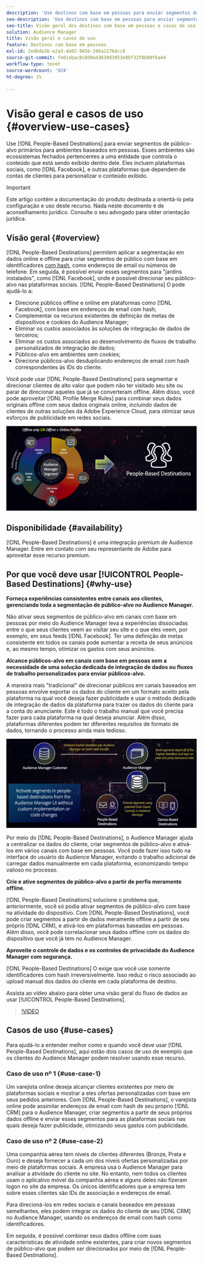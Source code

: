 ```yaml
---
description: 'Use destinos com base em pessoas para enviar segmentos de público-alvo primários para ambientes com base em pessoas. Esses ambientes são ecossistemas fechados pertencentes a uma entidade que controla o conteúdo que está sendo exibido dentro dele. Eles incluem plataformas sociais, como Facebook, e outras plataformas que dependem de contas de clientes para personalizar o conteúdo exibido. '
seo-description: 'Use destinos com base em pessoas para enviar segmentos de público-alvo primários para ambientes com base em pessoas. Esses ambientes são ecossistemas fechados pertencentes a uma entidade que controla o conteúdo que está sendo exibido dentro dele. Eles incluem plataformas sociais, como Facebook, e outras plataformas que dependem de contas de clientes para personalizar o conteúdo exibido.  '
seo-title: Visão geral dos destinos com base em pessoas e casos de uso
solution: Audience Manager
title: Visão geral e casos de uso
feature: Destinos com base em pessoas
exl-id: 2edbda3b-e2a3-4a92-965b-206a21764cc8
source-git-commit: fe01ebac8c0d0ad3630d3853e0bf32f0b00f6a44
workflow-type: tm+mt
source-wordcount: '924'
ht-degree: 1%

---
```


# Visão geral e casos de uso {#overview-use-cases}

Use [!DNL People-Based Destinations] para enviar segmentos de público-alvo primários para ambientes baseados em pessoas. Esses ambientes são ecossistemas fechados pertencentes a uma entidade que controla o conteúdo que está sendo exibido dentro dele. Eles incluem plataformas sociais, como [!DNL Facebook], e outras plataformas que dependem de contas de clientes para personalizar o conteúdo exibido.

>[!IMPORTANT]
>Este artigo contém a documentação do produto destinada a orientá-lo pela configuração e uso deste recurso. Nada neste documento é de aconselhamento jurídico. Consulte o seu advogado para obter orientação jurídica.

## Visão geral {#overview}

[!DNL People-Based Destinations] permitem aplicar a segmentação em dados online e offline para criar segmentos de público com base em identificadores  [com hash](people-based-destinations-prerequisites.md#hashing-requirements), como endereços de email ou números de telefone. Em seguida, é possível enviar esses segmentos para &quot;jardins instalados&quot;, como [!DNL Facebook], onde é possível direcionar seu público-alvo nas plataformas sociais. [!DNL People-Based Destinations] O pode ajudá-lo a:

* Direcione públicos offline e online em plataformas como [!DNL Facebook], com base em endereços de email com hash;
* Complementar os recursos existentes de definição de metas de dispositivos e cookies do Audience Manager;
* Eliminar os custos associados às soluções de integração de dados de terceiros;
* Eliminar os custos associados ao desenvolvimento de fluxos de trabalho personalizados de integração de dados;
* Públicos-alvo em ambientes sem cookies;
* Direcione públicos-alvo desduplicando endereços de email com hash correspondentes às IDs do cliente.

Você pode usar [!DNL People-Based Destinations] para segmentar e direcionar clientes de alto valor que podem não ter visitado seu site ou parar de direcionar aqueles que já se converteram offline. Além disso, você pode aproveitar [!DNL Profile Merge Rules] para combinar seus dados originais offline com seus dados originais online, incluindo dados de clientes de outras soluções da Adobe Experience Cloud, para otimizar seus esforços de publicidade em redes sociais.

![pbd-overview](assets/pbd-overview.png)

## Disponibilidade {#availability}

[!DNL People-Based Destinations] é uma integração premium de Audience Manager. Entre em contato com seu representante de Adobe para aproveitar esse recurso premium.

## Por que você deve usar [!UICONTROL People-Based Destinations] {#why-use}

**Forneça experiências consistentes entre canais aos clientes, gerenciando toda a segmentação de público-alvo no Audience Manager.**

Não ativar seus segmentos de público-alvo em canais com base em pessoas por meio do Audience Manager leva a experiências dissociadas entre o que seus clientes veem ao visitar seu site e o que eles veem, por exemplo, em seus feeds [!DNL Facebook]. Ter uma definição de metas consistente em todos os canais pode aumentar a receita de seus anúncios e, ao mesmo tempo, otimizar os gastos com seus anúncios.

**Alcance públicos-alvo em canais com base em pessoas sem a necessidade de uma solução dedicada de integração de dados ou fluxos de trabalho personalizados para enviar públicos-alvo.**

A maneira mais &quot;tradicional&quot; de direcionar públicos em canais baseados em pessoas envolve exportar os dados do cliente em um formato aceito pela plataforma na qual você deseja fazer publicidade e usar o método dedicado de integração de dados da plataforma para trazer os dados do cliente para a conta do anunciante. Este é todo o trabalho manual que você precisa fazer para cada plataforma na qual deseja anunciar. Além disso, plataformas diferentes podem ter diferentes requisitos de formato de dados, tornando o processo ainda mais tedioso.

![pbd-overview](assets/pbd-diagram.png)

Por meio do [!DNL People-Based Destinations], o Audience Manager ajuda a centralizar os dados do cliente, criar segmentos de público-alvo e ativá-los em vários canais com base em pessoas. Você pode fazer isso tudo na interface do usuário do Audience Manager, evitando o trabalho adicional de carregar dados manualmente em cada plataforma, economizando tempo valioso no processo.

**Crie e ative segmentos de público-alvo a partir de perfis meramente offline.**

[!DNL People-Based Destinations] solucione o problema que, anteriormente, você só podia ativar segmentos de público-alvo com base na atividade do dispositivo. Com [!DNL People-Based Destinations], você pode criar segmentos a partir de dados meramente offline a partir de seu próprio [!DNL CRM], e ativá-los em plataformas baseadas em pessoas. Além disso, você pode correlacionar seus dados offline com os dados do dispositivo que você já tem no Audience Manager.

**Aproveite o controle de dados e os controles de privacidade do Audience Manager com segurança.**

[!DNL People-Based Destinations] O exige que você use somente identificadores com hash irreversivelmente. Isso reduz o risco associado ao upload manual dos dados do cliente em cada plataforma de destino.

Assista ao vídeo abaixo para obter uma visão geral do fluxo de dados ao usar [!UICONTROL People-Based Destinations].

>[!VIDEO](https://video.tv.adobe.com/v/28968/)

## Casos de uso {#use-cases}

Para ajudá-lo a entender melhor como e quando você deve usar [!DNL People-Based Destinations], aqui estão dois casos de uso de exemplo que os clientes do Audience Manager podem resolver usando esse recurso.

### Caso de uso nº 1 {#use-case-1}

Um varejista online deseja alcançar clientes existentes por meio de plataformas sociais e mostrar a eles ofertas personalizadas com base em seus pedidos anteriores. Com [!DNL People-Based Destinations], o varejista online pode assimilar endereços de email com hash de seu próprio [!DNL CRM] para o Audience Manager, criar segmentos a partir de seus próprios dados offline e enviar esses segmentos para as plataformas sociais nas quais deseja fazer publicidade, otimizando seus gastos com publicidade.

### Caso de uso nº 2 {#use-case-2}

Uma companhia aérea tem níveis de clientes diferentes (Bronze, Prata e Ouro) e deseja fornecer a cada um dos níveis ofertas personalizadas por meio de plataformas sociais. A empresa usa o Audience Manager para analisar a atividade do cliente no site. No entanto, nem todos os clientes usam o aplicativo móvel da companhia aérea e alguns deles não fizeram logon no site da empresa. Os únicos identificadores que a empresa tem sobre esses clientes são IDs de associação e endereços de email.

Para direcioná-los em redes sociais e canais baseados em pessoas semelhantes, eles podem integrar os dados do cliente de seu [!DNL CRM] no Audience Manager, usando os endereços de email com hash como identificadores.

Em seguida, é possível combinar seus dados offline com suas características de atividade online existentes, para criar novos segmentos de público-alvo que podem ser direcionados por meio de [!DNL People-Based Destinations].
